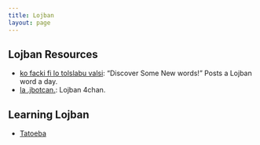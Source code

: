 ```yaml
---
title: Lojban
layout: page
---
```


Lojban Resources
--------

* [ko facki fi lo tolslabu valsi](http://valsi.blogspot.hk/): “Discover Some New words!” Posts a Lojban word a day.
* [la .jbotcan.](http://jbotcan.org/): Lojban 4chan.

Learning Lojban
--------

* [Tatoeba](http://tatoeba.org)
